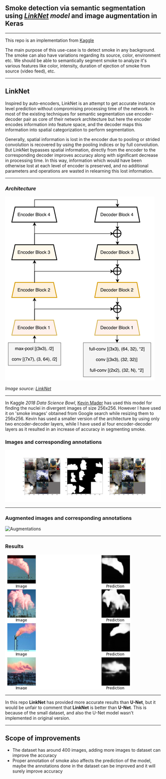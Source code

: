 ## Smoke detection via semantic segmentation using _[LinkNet](https://arxiv.org/pdf/1707.03718.pdf) model_ and image augmentation in Keras
---

This repo is an implementation from [Kaggle](https://www.kaggle.com/kmader/keras-linknet/)

The main purpose of this use-case is to detect smoke in any background. The smoke can also have variations regarding its source, color, environment etc. We should be able to semantically segment smoke to analyze it's various features like color, intensity, duration of ejection of smoke from source (video feed), etc.

---
## LinkNet
Inspired by auto-encoders, LinkNet is an attempt to get accurate instance level prediction without compromising processing time of the network. In most of the existing techniques for semantic segmentation use encoder-decoder pair as core of their network architecture but here the encoder encodes information into feature space, and the decoder maps this information into spatial categorization to perform segmentation.

Generally, spatial information is lost in the encoder due to pooling or strided convolution is recovered by using the pooling indices or by full convolution. But LinkNet bypasses spatial information, directly from the encoder to the corresponding decoder improves accuracy along with significant decrease in processing time. In this way, information which would have been otherwise lost at each level of encoder is preserved, and no additional parameters and operations are wasted in relearning this lost information.

---
### _Architecture_

![LinkNet architecture]( ./architecture.png "LinkNet")

_Image source: [LinkNet](https://codeac29.github.io/projects/linknet/)_

---

In Kaggle _2018 Data Science Bowl_, [Kevin Mader](https://www.kaggle.com/kmader) has used this model for finding the nuclei in divergent images of size 256x256. However I have used it on 'smoke images' obtained from Google search while resizing them to 256x256. Kevin has used a smaller version of the architecture by using only two encoder-decoder layers, while I have used al four encoder-decoder layers as it resulted in an increase of accuracy in segmenting smoke.

### Images and corresponding annotations
![Images](./overview.png "Images & annotations")

---

### Augmented images and corresponding annotations
![Augmentations](./augmentations.png "Images & annotations")

---

### Results
![Results](./predictions.png "Images & annotations")

---

In this repo **LinkNet** has provided more accurate results than **U-Net**, but it would be unfair to comment that **LinkNet** is better than **U-Net**. This is because of the small dataset, and also the U-Net model wasn't implemented in original version.

---

## Scope of improvements
- The dataset has around 400 images, adding more images to dataset can improve the accuracy
- Proper annotation of smoke also affects the prediction of the model, maybe the annotations done in the dataset can be improved and it will surely improve accuracy
